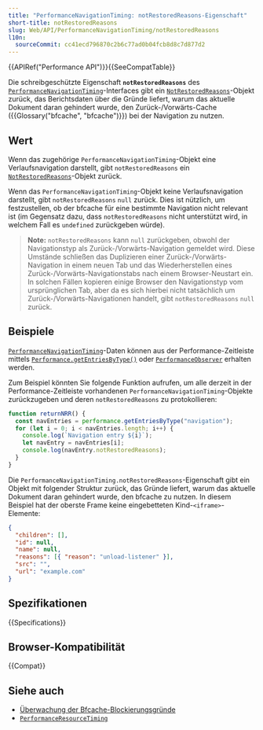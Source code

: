 ```yaml
---
title: "PerformanceNavigationTiming: notRestoredReasons-Eigenschaft"
short-title: notRestoredReasons
slug: Web/API/PerformanceNavigationTiming/notRestoredReasons
l10n:
  sourceCommit: cc41ecd796870c2b6c77ad0b04fcb8d8c7d877d2
---
```


{{APIRef("Performance API")}}{{SeeCompatTable}}

Die schreibgeschützte Eigenschaft **`notRestoredReasons`** des [`PerformanceNavigationTiming`](/de/docs/Web/API/PerformanceNavigationTiming)-Interfaces gibt ein [`NotRestoredReasons`](/de/docs/Web/API/NotRestoredReasons)-Objekt zurück, das Berichtsdaten über die Gründe liefert, warum das aktuelle Dokument daran gehindert wurde, den Zurück-/Vorwärts-Cache ({{Glossary("bfcache", "bfcache")}}) bei der Navigation zu nutzen.

## Wert

Wenn das zugehörige `PerformanceNavigationTiming`-Objekt eine Verlaufsnavigation darstellt, gibt `notRestoredReasons` ein [`NotRestoredReasons`](/de/docs/Web/API/NotRestoredReasons)-Objekt zurück.

Wenn das `PerformanceNavigationTiming`-Objekt keine Verlaufsnavigation darstellt, gibt `notRestoredReasons` `null` zurück. Dies ist nützlich, um festzustellen, ob der bfcache für eine bestimmte Navigation nicht relevant ist (im Gegensatz dazu, dass `notRestoredReasons` nicht unterstützt wird, in welchem Fall es `undefined` zurückgeben würde).

> **Note:** `notRestoredReasons` kann `null` zurückgeben, obwohl der Navigationstyp als Zurück-/Vorwärts-Navigation gemeldet wird. Diese Umstände schließen das Duplizieren einer Zurück-/Vorwärts-Navigation in einem neuen Tab und das Wiederherstellen eines Zurück-/Vorwärts-Navigationstabs nach einem Browser-Neustart ein. In solchen Fällen kopieren einige Browser den Navigationstyp vom ursprünglichen Tab, aber da es sich hierbei nicht tatsächlich um Zurück-/Vorwärts-Navigationen handelt, gibt `notRestoredReasons` `null` zurück.

## Beispiele

[`PerformanceNavigationTiming`](/de/docs/Web/API/PerformanceNavigationTiming)-Daten können aus der Performance-Zeitleiste mittels [`Performance.getEntriesByType()`](/de/docs/Web/API/Performance/getEntriesByType) oder [`PerformanceObserver`](/de/docs/Web/API/PerformanceObserver) erhalten werden.

Zum Beispiel könnten Sie folgende Funktion aufrufen, um alle derzeit in der Performance-Zeitleiste vorhandenen `PerformanceNavigationTiming`-Objekte zurückzugeben und deren `notRestoredReasons` zu protokollieren:

```js
function returnNRR() {
  const navEntries = performance.getEntriesByType("navigation");
  for (let i = 0; i < navEntries.length; i++) {
    console.log(`Navigation entry ${i}`);
    let navEntry = navEntries[i];
    console.log(navEntry.notRestoredReasons);
  }
}
```

Die `PerformanceNavigationTiming.notRestoredReasons`-Eigenschaft gibt ein Objekt mit folgender Struktur zurück, das Gründe liefert, warum das aktuelle Dokument daran gehindert wurde, den bfcache zu nutzen. In diesem Beispiel hat der oberste Frame keine eingebetteten Kind-`<iframe>`-Elemente:

```json
{
  "children": [],
  "id": null,
  "name": null,
  "reasons": [{ "reason": "unload-listener" }],
  "src": "",
  "url": "example.com"
}
```

## Spezifikationen

{{Specifications}}

## Browser-Kompatibilität

{{Compat}}

## Siehe auch

- [Überwachung der Bfcache-Blockierungsgründe](/de/docs/Web/API/Performance_API/Monitoring_bfcache_blocking_reasons)
- [`PerformanceResourceTiming`](/de/docs/Web/API/PerformanceResourceTiming)
